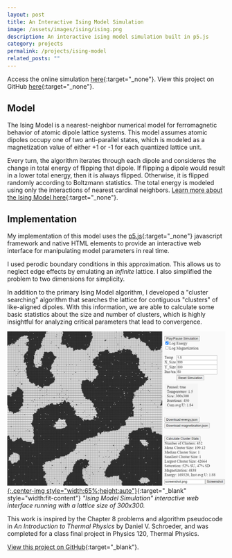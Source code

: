 ```yaml
---
layout: post
title: An Interactive Ising Model Simulation
image: /assets/images/ising/ising.png
description: An interactive ising model simulation built in p5.js
category: projects
permalink: /projects/ising-model
related_posts: ""
---
```

Access the online simulation [here](https://ivar-rydstrom.github.io/ising_model/){:target="_none"}. View this project on GitHub [here](https://github.com/Ivar-Rydstrom/ising_model){:target="_none"}.

## Model
The Ising Model is a nearest-neighbor numerical model for ferromagnetic behavior of atomic dipole lattice systems. This model assumes atomic dipoles occupy one of two anti-parallel states, which is modeled as a magnetization value of either +1 or -1 for each quantized lattice unit.

Every turn, the algorithm iterates through each dipole and consideres the change in total energy of flipping that dipole. If flipping a dipole would result in a lower total energy, then it is always flipped. Otherwise, it is flipped randomly according to Boltzmann statistics. The total energy is modeled using only the interactions of nearest cardinal neighbors. [Learn more about the Ising Model here](https://en.wikipedia.org/wiki/Ising_model){:target="_none"}.

## Implementation
My implementation of this model uses the [p5.js](https://p5js.org/){:target="_none"} javascript framework and native HTML elements to provide an interactive web interface for manipulating model parameters in real time.

I used perodic boundary conditions in this approximation. This allows us to neglect edge effects by emulating an *infinite* lattice. I also simplified the problem to two dimensions for simplicity.

In addition to the primary Ising Model algorithm, I developed a "cluster searching" algorithm that searches the lattice for contiguous "clusters" of like-aligned dipoles. With this information, we are able to calculate some basic statistics about the size and number of clusters, which is highly insightful for analyzing critical parameters that lead to convergence.


[![Ising Model](/assets/images/ising/ising2.png){:.center-img style="width:65%;height:auto"}](https://ivar-rydstrom.github.io/ising_model/){:target="_blank" style="width:fit-content"}
*"Ising Model Simulation" interactive web interface running with a lattice size of 300x300.*

This work is inspired by the Chapter 8 problems and algorithm pseudocode in *An Introduction to Thermal Physics* by Daniel V. Schroeder, and was completed for a class final project in Physics 120, Thermal Physics.

[View this project on GitHub](https://github.com/Ivar-Rydstrom/ising_model){:target="_blank"}.